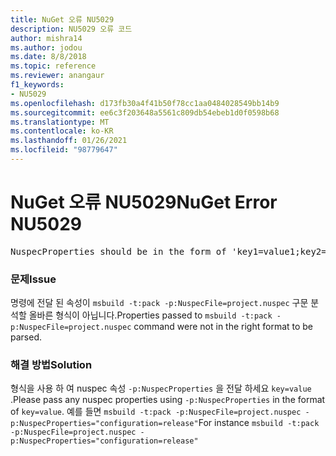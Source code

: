 ```yaml
---
title: NuGet 오류 NU5029
description: NU5029 오류 코드
author: mishra14
ms.author: jodou
ms.date: 8/8/2018
ms.topic: reference
ms.reviewer: anangaur
f1_keywords:
- NU5029
ms.openlocfilehash: d173fb30a4f41b50f78cc1aa0484028549bb14b9
ms.sourcegitcommit: ee6c3f203648a5561c809db54ebeb1d0f0598b68
ms.translationtype: MT
ms.contentlocale: ko-KR
ms.lasthandoff: 01/26/2021
ms.locfileid: "98779647"
---
```

# <a name="nuget-error-nu5029"></a><span data-ttu-id="abb3d-103">NuGet 오류 NU5029</span><span class="sxs-lookup"><span data-stu-id="abb3d-103">NuGet Error NU5029</span></span>
<pre>NuspecProperties should be in the form of 'key1=value1;key2=value2'.</pre>

### <a name="issue"></a><span data-ttu-id="abb3d-104">문제</span><span class="sxs-lookup"><span data-stu-id="abb3d-104">Issue</span></span>

<span data-ttu-id="abb3d-105">명령에 전달 된 속성이 `msbuild -t:pack -p:NuspecFile=project.nuspec` 구문 분석할 올바른 형식이 아닙니다.</span><span class="sxs-lookup"><span data-stu-id="abb3d-105">Properties passed to `msbuild -t:pack -p:NuspecFile=project.nuspec` command were not in the right format to be parsed.</span></span>


### <a name="solution"></a><span data-ttu-id="abb3d-106">해결 방법</span><span class="sxs-lookup"><span data-stu-id="abb3d-106">Solution</span></span>

<span data-ttu-id="abb3d-107">형식을 사용 하 여 nuspec 속성 `-p:NuspecProperties` 을 전달 하세요 `key=value` .</span><span class="sxs-lookup"><span data-stu-id="abb3d-107">Please pass any nuspec properties using `-p:NuspecProperties` in the format of `key=value`.</span></span> <span data-ttu-id="abb3d-108">예를 들면 `msbuild -t:pack -p:NuspecFile=project.nuspec -p:NuspecProperties="configuration=release"`</span><span class="sxs-lookup"><span data-stu-id="abb3d-108">For instance `msbuild -t:pack -p:NuspecFile=project.nuspec -p:NuspecProperties="configuration=release"`</span></span>

